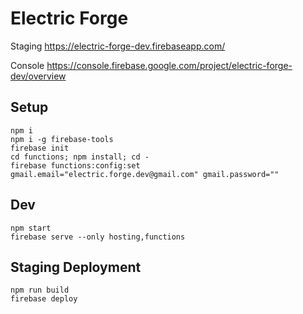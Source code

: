 
# Electric Forge

Staging
https://electric-forge-dev.firebaseapp.com/

Console
https://console.firebase.google.com/project/electric-forge-dev/overview

## Setup
```
npm i
npm i -g firebase-tools
firebase init
cd functions; npm install; cd -
firebase functions:config:set gmail.email="electric.forge.dev@gmail.com" gmail.password=""
```

## Dev
```
npm start
firebase serve --only hosting,functions
```

## Staging Deployment
```
npm run build
firebase deploy
```
